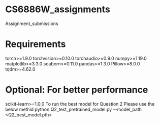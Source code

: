 # CS6886W_assignments
Assignment_submissions
# Requirements
torch>=1.9.0
torchvision>=0.10.0
torchaudio>=0.9.0
numpy>=1.19.0
matplotlib>=3.3.0
seaborn>=0.11.0
pandas>=1.3.0
Pillow>=8.0.0
tqdm>=4.62.0

# Optional: For better performance
scikit-learn>=1.0.0
To run the best model for Question 2 Please use the below methid
python Q2_test_pretrained_model.py --model_path <Q2_best_model.pth>
